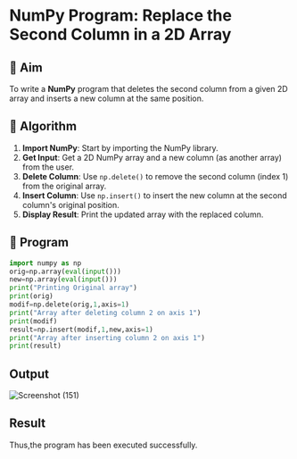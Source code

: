 # NumPy Program: Replace the Second Column in a 2D Array

## 🎯 Aim
To write a **NumPy** program that deletes the second column from a given 2D array and inserts a new column at the same position.

## 🧠 Algorithm
1. **Import NumPy**: Start by importing the NumPy library.
2. **Get Input**: Get a 2D NumPy array and a new column (as another array) from the user.
3. **Delete Column**: Use `np.delete()` to remove the second column (index 1) from the original array.
4. **Insert Column**: Use `np.insert()` to insert the new column at the second column's original position.
5. **Display Result**: Print the updated array with the replaced column.

## 🧾 Program
```py
import numpy as np
orig=np.array(eval(input()))
new=np.array(eval(input()))
print("Printing Original array")
print(orig)
modif=np.delete(orig,1,axis=1)
print("Array after deleting column 2 on axis 1")
print(modif)
result=np.insert(modif,1,new,axis=1)
print("Array after inserting column 2 on axis 1")
print(result)
```

## Output
![Screenshot (151)](https://github.com/user-attachments/assets/56ee6af8-835c-4881-9f98-3188cd2ed32e)

## Result
Thus,the program has been executed successfully.
